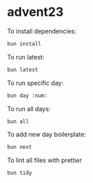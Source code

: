 # advent23

To install dependencies:

```bash
bun install
```

To run latest:

```bash
bun latest
```

To run specific day:

```bash
bun day :num:
```

To run all days:

```bash
bun all
```

To add new day boilerplate:

```bash
bun next
```

To lint all files with prettier

```bash
bun tidy
```